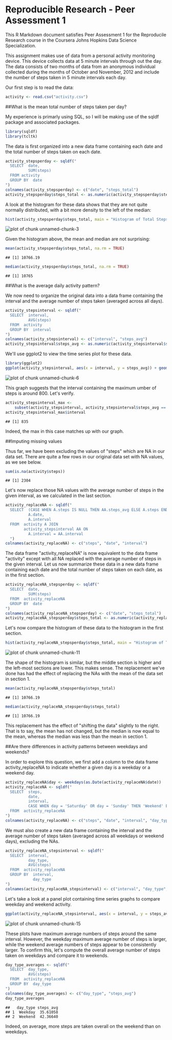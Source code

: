 # Reproducible Research - Peer Assessment 1

This R Markdown document satisfies Peer Assessment 1 for the Reproducile Research course in the Coursera Johns Hopkins Data Science Specialization. 

This assignment makes use of data from a personal activity monitoring device. This device collects data at 5 minute intervals through out the day. The data consists of two months of data from an anonymous individual collected during the months of October and November, 2012 and include the number of steps taken in 5 minute intervals each day.

Our first step is to read the data:


```r
activity <- read.csv("activity.csv")
```

##What is the mean total number of steps taken per day?

My experience is primarly using SQL, so I will be making use of the sqldf package and associated packages.


```r
library(sqldf)
library(tcltk)
```

The data is first organized into a new data frame containing each date and the total number of steps taken on each date. 


```r
activity_stepsperday <- sqldf("
  SELECT  date, 
          SUM(steps)
  FROM activity
  GROUP BY  date
")
colnames(activity_stepsperday) <- c("date", "steps_total")
activity_stepsperday$steps_total <- as.numeric(activity_stepsperday$steps_total)
```

A look at the histogram for these data shows that they are not quite normally distributed, with a bit more density to the left of the median:


```r
hist(activity_stepsperday$steps_total, main = "Histogram of Total Steps Per Day", xlab = "Total Steps", ylab = "Frequency")
```

![plot of chunk unnamed-chunk-3](figure/unnamed-chunk-3-1.png) 

Given the histogram above, the mean and median are not surprising:


```r
mean(activity_stepsperday$steps_total, na.rm = TRUE)
```

```
## [1] 10766.19
```

```r
median(activity_stepsperday$steps_total, na.rm = TRUE)
```

```
## [1] 10765
```

##What is the average daily activity pattern?

We now need to organize the original data into a data frame containing the interval and the average number of steps taken (averaged across all days).


```r
activity_stepsinterval <- sqldf("
  SELECT  interval,
          AVG(steps)
  FROM  activity
  GROUP BY  interval
")
colnames(activity_stepsinterval) <- c("interval", "steps_avg")
activity_stepsinterval$steps_avg <- as.numeric(activity_stepsinterval$steps_avg)
```

We'll use ggplot2 to view the time series plot for these data.


```r
library(ggplot2)
ggplot(activity_stepsinterval, aes(x = interval, y = steps_avg)) + geom_line() + labs(title = "Time Series Graph of Average Number of Steps Taken", x = "Interval", y = "Average Number of Steps")
```

![plot of chunk unnamed-chunk-6](figure/unnamed-chunk-6-1.png) 

This graph suggests that the interval containing the maximum umber of steps is around 800. Let's verify.


```r
activity_stepsinterval_max <- 
    subset(activity_stepsinterval, activity_stepsinterval$steps_avg == max(activity_stepsinterval$steps_avg))
activity_stepsinterval_max$interval
```

```
## [1] 835
```

Indeed, the max in this case matches up with our graph.

##Imputing missing values

Thus far, we have been excluding the values of "steps" which are NA in our data set. There are quite a few rows in our original data set with NA values, as we see below.


```r
sum(is.na(activity$steps))
```

```
## [1] 2304
```

Let's now replace those NA values with the average number of steps in the given interval, as we calculated in the last section.


```r
activity_replaceNA <- sqldf("
  SELECT  (CASE WHEN A.steps IS NULL THEN AA.steps_avg ELSE A.steps END)/1.0000000,
          A.date,
          A.interval
  FROM  activity A JOIN
        activity_stepsinterval AA ON
          A.interval = AA.interval
  ")
colnames(activity_replaceNA) <- c("steps", "date", "interval")
```

The data frame "activity_replaceNA" is now equivalent to the data frame "activity" except with all NA replaced with the average number of steps in the given interval. Let us now summarize these data in a new data frame containing each date and the total number of steps taken on each date, as in the first section.


```r
activity_replaceNA_stepsperday <- sqldf("
  SELECT  date,
          SUM(steps)
  FROM  activity_replaceNA
  GROUP BY  date
")
colnames(activity_replaceNA_stepsperday) <- c("date", "steps_total")
activity_replaceNA_stepsperday$steps_total <- as.numeric(activity_replaceNA_stepsperday$steps_total)
```

Let's now compare the histogram of these data to the histogram in the first section.


```r
hist(activity_replaceNA_stepsperday$steps_total, main = "Histogram of Total Steps Per Day - Excluding NAs", xlab = "Total Steps", ylab = "Frequency")
```

![plot of chunk unnamed-chunk-11](figure/unnamed-chunk-11-1.png) 

The shape of the histogram is similar, but the middle section is higher and the left-most sections are lower. This makes sense. The replacement we've done has had the effect of replacing the NAs with the mean of the data set in section 1.


```r
mean(activity_replaceNA_stepsperday$steps_total)
```

```
## [1] 10766.19
```

```r
median(activity_replaceNA_stepsperday$steps_total)
```

```
## [1] 10766.19
```

This replacement has the effect of "shifting the data" slightly to the right. That is to say, the mean has not changed, but the median is now equal to the mean, whereas the median was less than the mean in section 1.

##Are there differences in activity patterns between weekdays and weekends?

In order to explore this question, we first add a column to the data frame activity_replaceNA to indicate whether a given day is a weekday or a weekend day. 


```r
activity_replaceNA$day <- weekdays(as.Date(activity_replaceNA$date))
activity_replaceNA <- sqldf("
  SELECT  steps,
          date,
          interval,
          CASE WHEN day = 'Saturday' OR day = 'Sunday' THEN 'Weekend' ELSE 'Weekday' END
  FROM  activity_replaceNA
")
colnames(activity_replaceNA) <- c("steps", "date", "interval", "day_type")
```

We must also create a new data frame containing the interval and the average number of steps taken (averaged across all weekdays or weekend days), excluding the NAs.


```r
activity_replaceNA_stepsinterval <- sqldf("
  SELECT  interval,
          day_type,
          AVG(steps)
  FROM  activity_replaceNA
  GROUP BY  interval,
            day_type
")
colnames(activity_replaceNA_stepsinterval) <- c("interval", "day_type", "steps_avg")
```

Let's take a look at a panel plot containing time series graphs to compare weekday and weekend activity.


```r
ggplot(activity_replaceNA_stepsinterval, aes(x = interval, y = steps_avg)) + geom_line() + facet_wrap(~day_type, ncol = 1) + labs(title = "Time Series Graph of Average Number of Steps Taken", x = "Interval", y = "Average Number of Steps")
```

![plot of chunk unnamed-chunk-15](figure/unnamed-chunk-15-1.png) 

These plots have maximum average numbers of steps around the same interval. However, the weekday maximum average number of steps is larger, while the weekend average numbers of steps appear to be consistently larger. To confirm this, let's compute the overall average number of steps taken on weekdays and compare it to weekends.


```r
day_type_averages <- sqldf("
  SELECT  day_type,
          AVG(steps)
  FROM  activity_replaceNA
  GROUP BY  day_type
")
colnames(day_type_averages) <- c("day_type", "steps_avg")
day_type_averages
```

```
##   day_type steps_avg
## 1  Weekday  35.61058
## 2  Weekend  42.36640
```

Indeed, on average, more steps are taken overall on the weekend than on weekdays.
